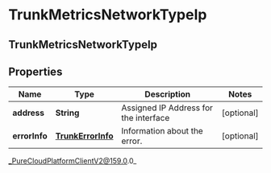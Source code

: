 # TrunkMetricsNetworkTypeIp

## TrunkMetricsNetworkTypeIp

## Properties

|Name | Type | Description | Notes|
|------------ | ------------- | ------------- | -------------|
| **address** | **String** | Assigned IP Address for the interface | [optional] |
| **errorInfo** | [**TrunkErrorInfo**](TrunkErrorInfo) | Information about the error. | [optional] |



_PureCloudPlatformClientV2@159.0.0_
